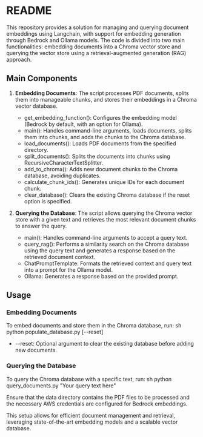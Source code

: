 # README

This repository provides a solution for managing and querying document embeddings using Langchain, with support for embedding generation through Bedrock and Ollama models. The code is divided into two main functionalities: embedding documents into a Chroma vector store and querying the vector store using a retrieval-augmented generation (RAG) approach.

## Main Components

1. **Embedding Documents**: The script processes PDF documents, splits them into manageable chunks, and stores their embeddings in a Chroma vector database.
    - get_embedding_function(): Configures the embedding model (Bedrock by default, with an option for Ollama).
    - main(): Handles command-line arguments, loads documents, splits them into chunks, and adds the chunks to the Chroma database.
    - load_documents(): Loads PDF documents from the specified directory.
    - split_documents(): Splits the documents into chunks using RecursiveCharacterTextSplitter.
    - add_to_chroma(): Adds new document chunks to the Chroma database, avoiding duplicates.
    - calculate_chunk_ids(): Generates unique IDs for each document chunk.
    - clear_database(): Clears the existing Chroma database if the reset option is specified.

2. **Querying the Database**: The script allows querying the Chroma vector store with a given text and retrieves the most relevant document chunks to answer the query.
    - main(): Handles command-line arguments to accept a query text.
    - query_rag(): Performs a similarity search on the Chroma database using the query text and generates a response based on the retrieved document context.
    - ChatPromptTemplate: Formats the retrieved context and query text into a prompt for the Ollama model.
    - Ollama: Generates a response based on the provided prompt.

## Usage

### Embedding Documents
To embed documents and store them in the Chroma database, run:
sh
python populate_database.py [--reset]

- --reset: Optional argument to clear the existing database before adding new documents.

### Querying the Database
To query the Chroma database with a specific text, run:
sh
python query_documents.py "Your query text here"


Ensure that the data directory contains the PDF files to be processed and the necessary AWS credentials are configured for Bedrock embeddings.

This setup allows for efficient document management and retrieval, leveraging state-of-the-art embedding models and a scalable vector database.
